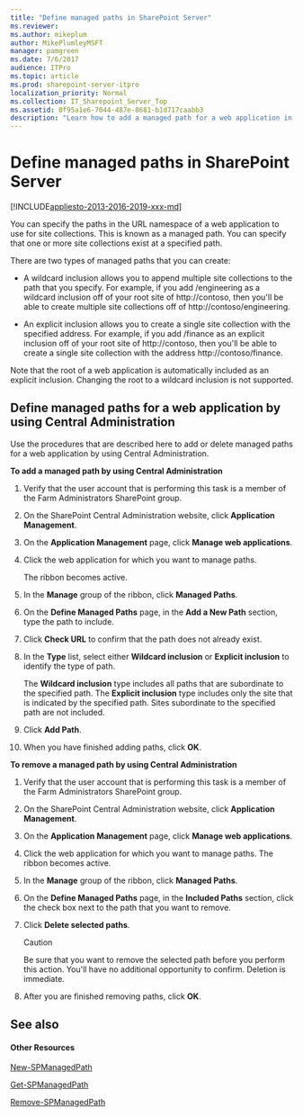 ```yaml
---
title: "Define managed paths in SharePoint Server"
ms.reviewer: 
ms.author: mikeplum
author: MikePlumleyMSFT
manager: pamgreen
ms.date: 7/6/2017
audience: ITPro
ms.topic: article
ms.prod: sharepoint-server-itpro
localization_priority: Normal
ms.collection: IT_Sharepoint_Server_Top
ms.assetid: 0f95a1e6-7044-487e-8681-b1d717caabb3
description: "Learn how to add a managed path for a web application in SharePoint Server."
---
```


# Define managed paths in SharePoint Server

[!INCLUDE[appliesto-2013-2016-2019-xxx-md](../includes/appliesto-2013-2016-2019-xxx-md.md)]
  
You can specify the paths in the URL namespace of a web application to use for site collections. This is known as a managed path. You can specify that one or more site collections exist at a specified path.
  
There are two types of managed paths that you can create:
  
- A wildcard inclusion allows you to append multiple site collections to the path that you specify. For example, if you add /engineering as a wildcard inclusion off of your root site of http://contoso, then you'll be able to create multiple site collections off of http://contoso/engineering. 
    
- An explicit inclusion allows you to create a single site collection with the specified address. For example, if you add /finance as an explicit inclusion off of your root site of http://contoso, then you'll be able to create a single site collection with the address http://contoso/finance. 
    
Note that the root of a web application is automatically included as an explicit inclusion. Changing the root to a wildcard inclusion is not supported.
  
## Define managed paths for a web application by using Central Administration
<a name="section1"> </a>

Use the procedures that are described here to add or delete managed paths for a web application by using Central Administration.
  
 **To add a managed path by using Central Administration**
  
1. Verify that the user account that is performing this task is a member of the Farm Administrators SharePoint group.
    
2. On the SharePoint Central Administration website, click **Application Management**.
    
3. On the **Application Management** page, click **Manage web applications**.
    
4. Click the web application for which you want to manage paths.
    
    The ribbon becomes active.
    
5. In the **Manage** group of the ribbon, click **Managed Paths**.
    
6. On the **Define Managed Paths** page, in the **Add a New Path** section, type the path to include. 
    
7. Click **Check URL** to confirm that the path does not already exist. 
    
8. In the **Type** list, select either **Wildcard inclusion** or **Explicit inclusion** to identify the type of path. 
    
    The **Wildcard inclusion** type includes all paths that are subordinate to the specified path. The **Explicit inclusion** type includes only the site that is indicated by the specified path. Sites subordinate to the specified path are not included. 
    
9. Click **Add Path**.
    
10. When you have finished adding paths, click **OK**.
    
 **To remove a managed path by using Central Administration**
  
1. Verify that the user account that is performing this task is a member of the Farm Administrators SharePoint group.
    
2. On the SharePoint Central Administration website, click **Application Management**.
    
3. On the **Application Management** page, click **Manage web applications**.
    
4. Click the web application for which you want to manage paths. The ribbon becomes active.
    
5. In the **Manage** group of the ribbon, click **Managed Paths**.
    
6. On the **Define Managed Paths** page, in the **Included Paths** section, click the check box next to the path that you want to remove. 
    
7. Click **Delete selected paths**.
    
    > [!CAUTION]
    > Be sure that you want to remove the selected path before you perform this action. You'll have no additional opportunity to confirm. Deletion is immediate. 
  
8. After you are finished removing paths, click **OK**.
    
## See also
<a name="section1"> </a>

#### Other Resources

[New-SPManagedPath](/powershell/module/sharepoint-server/New-SPManagedPath?view=sharepoint-ps)
  
[Get-SPManagedPath](/powershell/module/sharepoint-server/Get-SPManagedPath?view=sharepoint-ps)
  
[Remove-SPManagedPath](/powershell/module/sharepoint-server/Remove-SPManagedPath?view=sharepoint-ps)

